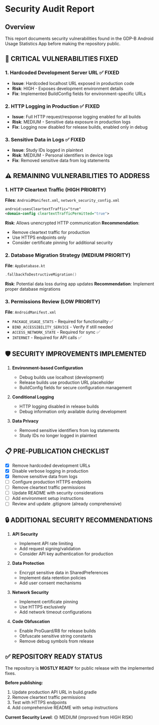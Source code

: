 # Security Audit Report

## Overview
This report documents security vulnerabilities found in the GDP-B Android Usage Statistics App before making the repository public.

## 🚨 CRITICAL VULNERABILITIES FIXED

### 1. Hardcoded Development Server URL ✅ FIXED
- **Issue**: Hardcoded localhost URL exposed in production code
- **Risk**: HIGH - Exposes development environment details
- **Fix**: Implemented BuildConfig fields for environment-specific URLs

### 2. HTTP Logging in Production ✅ FIXED  
- **Issue**: Full HTTP request/response logging enabled for all builds
- **Risk**: MEDIUM - Sensitive data exposure in production logs
- **Fix**: Logging now disabled for release builds, enabled only in debug

### 3. Sensitive Data in Logs ✅ FIXED
- **Issue**: Study IDs logged in plaintext
- **Risk**: MEDIUM - Personal identifiers in device logs
- **Fix**: Removed sensitive data from log statements

## ⚠️ REMAINING VULNERABILITIES TO ADDRESS

### 1. HTTP Cleartext Traffic (HIGH PRIORITY)
**Files**: `AndroidManifest.xml`, `network_security_config.xml`
```xml
android:usesCleartextTraffic="true"
<domain-config cleartextTrafficPermitted="true">
```
**Risk**: Allows unencrypted HTTP communication
**Recommendation**: 
- Remove cleartext traffic for production
- Use HTTPS endpoints only
- Consider certificate pinning for additional security

### 2. Database Migration Strategy (MEDIUM PRIORITY)
**File**: `AppDatabase.kt`
```kotlin
.fallbackToDestructiveMigration()
```
**Risk**: Potential data loss during app updates
**Recommendation**: Implement proper database migrations

### 3. Permissions Review (LOW PRIORITY)
**File**: `AndroidManifest.xml`
- `PACKAGE_USAGE_STATS` - Required for functionality ✅
- `BIND_ACCESSIBILITY_SERVICE` - Verify if still needed
- `ACCESS_NETWORK_STATE` - Required for sync ✅
- `INTERNET` - Required for API calls ✅

## 🛡️ SECURITY IMPROVEMENTS IMPLEMENTED

1. **Environment-based Configuration**
   - Debug builds use localhost (development)
   - Release builds use production URL placeholder
   - BuildConfig fields for secure configuration management

2. **Conditional Logging**
   - HTTP logging disabled in release builds
   - Debug information only available during development

3. **Data Privacy**
   - Removed sensitive identifiers from log statements
   - Study IDs no longer logged in plaintext

## 📋 PRE-PUBLICATION CHECKLIST

- [x] Remove hardcoded development URLs
- [x] Disable verbose logging in production
- [x] Remove sensitive data from logs
- [ ] Configure production HTTPS endpoints
- [ ] Remove cleartext traffic permissions
- [ ] Update README with security considerations
- [ ] Add environment setup instructions
- [ ] Review and update .gitignore (already comprehensive)

## 🔒 ADDITIONAL SECURITY RECOMMENDATIONS

1. **API Security**
   - Implement API rate limiting
   - Add request signing/validation
   - Consider API key authentication for production

2. **Data Protection**
   - Encrypt sensitive data in SharedPreferences
   - Implement data retention policies
   - Add user consent mechanisms

3. **Network Security**
   - Implement certificate pinning
   - Use HTTPS exclusively
   - Add network timeout configurations

4. **Code Obfuscation**
   - Enable ProGuard/R8 for release builds
   - Obfuscate sensitive string constants
   - Remove debug symbols from release

## ✅ REPOSITORY READY STATUS

The repository is **MOSTLY READY** for public release with the implemented fixes. 

**Before publishing:**
1. Update production API URL in build.gradle
2. Remove cleartext traffic permissions
3. Test with HTTPS endpoints
4. Add comprehensive README with setup instructions

**Current Security Level**: 🟡 MEDIUM (improved from HIGH RISK)
